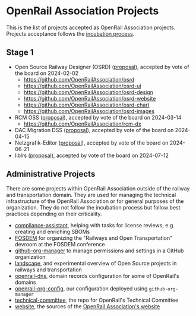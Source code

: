# OpenRail Association Projects

This is the list of projects accepted as OpenRail Association projects. Projects acceptance follows the [incubation process](incubation_process.md).

## Stage 1

* Open Source Railway Designer (OSRD) ([proposal](https://github.com/OpenRailAssociation/technical-committee/blob/main/project_proposals/osrd.md)), accepted by vote of the board on 2024-02-02
  * https://github.com/OpenRailAssociation/osrd
  * https://github.com/OpenRailAssociation/osrd-ui
  * https://github.com/OpenRailAssociation/osrd-design
  * https://github.com/OpenRailAssociation/osrd-website
  * https://github.com/OpenRailAssociation/osrd-chart
  * https://github.com/OpenRailAssociation/osrd-images
* RCM OSS ([proposal](https://github.com/OpenRailAssociation/technical-committee/blob/main/project_proposals/RCM%20OSS.md)), accepted by vote of the board on 2024-03-14
  * https://github.com/OpenRailAssociation/rcm-dx
* DAC Migration DSS ([proposal](https://github.com/OpenRailAssociation/technical-committee/blob/main/project_proposals/dac-migration-dss.md)), accepted by vote of the board on 2024-04-15
* Netzgrafik-Editor ([proposal](https://github.com/OpenRailAssociation/technical-committee/blob/main/project_proposals/NGE.md)), accepted by vote of the board on 2024-06-21
* liblrs ([proposal](https://github.com/OpenRailAssociation/technical-committee/blob/main/project_proposals/liblrs.md)), accepted by vote of the board on 2024-07-12

## Administrative Projects

There are some projects within OpenRail Association outside of the railway and transportation domain. They are used for managing the technical infrastructure of the OpenRail Association or for general purposes of the organization. They do not follow the incubation process but follow best practices depending on their criticality.

* [compliance-assistant](https://github.com/OpenRailAssociation/compliance-assistant), helping with tasks for license reviews, e.g. creating and enriching SBOMs
* [FOSDEM](https://github.com/OpenRailAssociation/FOSDEM) for organizing the "Railways and Open Transportation" devroom at the FOSDEM conference
* [github-org-manager](https://github.com/OpenRailAssociation/github-org-manager) to manage permissions and settings in a GitHub organization
* [landscape](https://github.com/OpenRailAssociation/landscape), and experimental overview of Open Source projects in railways and transportation
* [openrail-dns](https://github.com/OpenRailAssociation/openrail-dns), domain records configuration for some of OpenRail's domains
* [openrail-org-config](https://github.com/OpenRailAssociation/openrail-org-config), our configuration deployed using `github-org-manager`
* [technical-committee](https://github.com/OpenRailAssociation/technical-committee), the repo for OpenRail's Technical Committee
* [website](https://github.com/OpenRailAssociation/website), the sources of the [OpenRail Association's website](https://openrailassociation.org)
